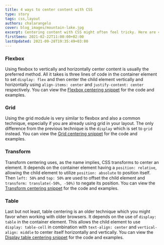 ```yaml
---
title: 4 ways to center content with CSS
type: story
tags: css,layout
authors: chalarangelo
cover: blog_images/mountain-lake.jpg
excerpt: Centering content with CSS might often feel tricky. Here are 4 easy tricks you can use in your code today.
firstSeen: 2021-02-22T11:00:00+02:00
lastUpdated: 2021-09-28T19:35:49+03:00
---
```


### Flexbox

Using flexbox to vertically and horizontally center content is usually the preferred method. All it takes is three lines of code in the container element to set `display: flex` and then center the child element vertically and horizontally using `align-items: center` and `justify-content: center` respectively. You can view the [Flexbox centering snippet](/css/s/flexbox-centering) for the code and examples.

### Grid

Using the grid module is very similar to flexbox and also a common technique, especially if you are already using grid in your layout. The only difference from the previous technique is the `display` which is set to `grid` instead. You can view the [Grid centering snippet](/css/s/grid-centering) for the code and examples.

### Transform

Transform centering uses, as the name implies, CSS transforms to center an element. It depends on the container element having a `position: relative`, allowing the child element to utilize `position: absolute` to position itself. Then `left: 50%` and `top: 50%` are used to offset the child element and `transform: translate(-50%, -50%)` to negate its position. You can view the [Transform centering snippet](/css/s/transform-centering) for the code and examples.

### Table

Last but not least, table centering is an older technique which you might favor when working with older browsers. It depends on the use of `display: table` in the container element. This allows the child element to use `display: table-cell` in combination with `text-align: center` and `vertical-align: middle` to center itself horizontally and vertically. You can view the [Display table centering snippet](/css/s/display-table-centering) for the code and examples.
